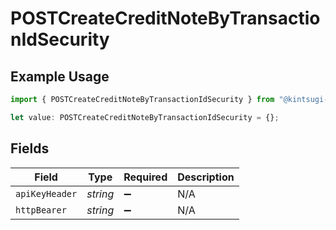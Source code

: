 # POSTCreateCreditNoteByTransactionIdSecurity

## Example Usage

```typescript
import { POSTCreateCreditNoteByTransactionIdSecurity } from "@kintsugi-tax/tax-platform-sdk/models/operations";

let value: POSTCreateCreditNoteByTransactionIdSecurity = {};
```

## Fields

| Field              | Type               | Required           | Description        |
| ------------------ | ------------------ | ------------------ | ------------------ |
| `apiKeyHeader`     | *string*           | :heavy_minus_sign: | N/A                |
| `httpBearer`       | *string*           | :heavy_minus_sign: | N/A                |